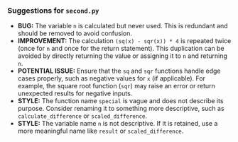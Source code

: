 ### Suggestions for `second.py`

- **BUG:** The variable `n` is calculated but never used. This is redundant and should be removed to avoid confusion.
- **IMPROVEMENT:** The calculation `(sq(x) - sqr(x)) * 4` is repeated twice (once for `n` and once for the return statement). This duplication can be avoided by directly returning the value or assigning it to `n` and returning `n`.
- **POTENTIAL ISSUE:** Ensure that the `sq` and `sqr` functions handle edge cases properly, such as negative values for `x` (if applicable). For example, the square root function (`sqr`) may raise an error or return unexpected results for negative inputs.
- **STYLE:** The function name `special` is vague and does not describe its purpose. Consider renaming it to something more descriptive, such as `calculate_difference` or `scaled_difference`.
- **STYLE:** The variable name `n` is not descriptive. If it is retained, use a more meaningful name like `result` or `scaled_difference`.


